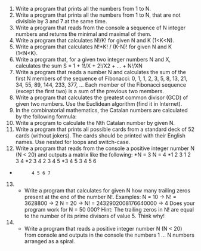 1.	Write a program that prints all the numbers from 1 to N.
2.	Write a program that prints all the numbers from 1 to N, that are not divisible by 3 and 7 at the same time.
3.	Write a program that reads from the console a sequence of N integer numbers and returns the minimal and maximal of them.
4.	Write a program that calculates N!/K! for given N and K (1<K<N).
5.	Write a program that calculates N!*K! / (K-N)! for given N and K (1<N<K).
6.	Write a program that, for a given two integer numbers N and X, calculates the sum
S = 1 + 1!/X + 2!/X2 + … + N!/XN
7.	Write a program that reads a number N and calculates the sum of the first N members of the sequence of Fibonacci: 0, 1, 1, 2, 3, 5, 8, 13, 21, 34, 55, 89, 144, 233, 377, …
Each member of the Fibonacci sequence (except the              first two) is a sum of the previous two members.
8.	Write a program that calculates the greatest common divisor (GCD) of given two numbers. Use the Euclidean algorithm (find it in Internet).
9.	In the combinatorial mathematics, the Catalan numbers are calculated by the following formula:  
10.	Write a program to calculate the Nth Catalan number by given N.
11.	Write a program that prints all possible cards from a standard deck of 52 cards (without jokers). The cards should be printed with their English names. Use nested for loops and switch-case.
12.	Write a program that reads from the console a positive integer number N (N < 20) and outputs a matrix like the following:
*N = 3			N = 4
*1 2 3      1 2 3 4
*2 3 4      2 3 4 5 
*3 4 5      3 4 5 6
*           4 5 6 7
13.	* Write a program that calculates for given N how many trailing zeros present at the end of the number N!. Examples:
N = 10 -> N! = 3628800 -> 2
N = 20 -> N! = 2432902008176640000 -> 4
Does your program work for N = 50 000?
Hint: The trailing zeros in N! are equal to the number of its prime divisors of value 5. Think why!
14.	* Write a program that reads a positive integer number N (N < 20) from console and outputs in the console the numbers 1 ... N numbers arranged as a spiral.
